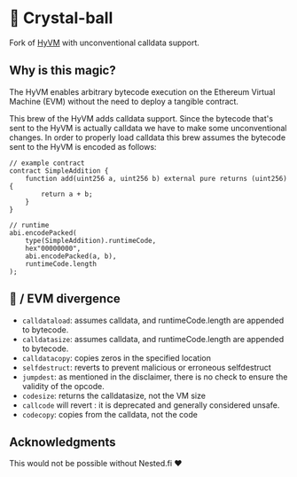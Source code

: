 # 🔮 Crystal-ball 

Fork of [HyVM](https://github.com/oguimbal/HyVM) with unconventional calldata support.

## Why is this magic? 

The HyVM enables arbitrary bytecode execution on the Ethereum Virtual Machine (EVM) without the need to deploy a tangible contract.

This brew of the HyVM adds calldata support. Since the bytecode that's sent to the HyVM is actually calldata we have to make some unconventional changes. In order to properly load calldata this brew assumes the bytecode sent to the HyVM is encoded as follows:

```solidity
// example contract
contract SimpleAddition {
    function add(uint256 a, uint256 b) external pure returns (uint256) {
        return a + b;
    }
}

// runtime
abi.encodePacked(
    type(SimpleAddition).runtimeCode,
    hex"00000000",
    abi.encodePacked(a, b),
    runtimeCode.length
);
```

## 🔮 / EVM divergence
- `calldataload`: assumes calldata, and runtimeCode.length are appended to bytecode.
- `calldatasize`: assumes calldata, and runtimeCode.length are appended to bytecode. 
- `calldatacopy`: copies zeros in the specified location
- `selfdestruct`: reverts to prevent malicious or erroneous selfdestruct
- `jumpdest`: as mentioned in the disclaimer, there is no check to ensure the validity of the opcode.
- `codesize`: returns the calldatasize, not the VM size
- `callcode` will revert : it is deprecated and generally considered unsafe.
- `codecopy`: copies from the calldata, not the code

## Acknowledgments

This would not be possible without Nested.fi ❤️